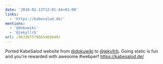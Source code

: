 ```yaml
---
date: '2018-02-13T12:01:44+01:00'
links:
  - 'https://kabesalod.de/'
mentions:
  - '@dokuwiki'
  - '@jekyllrb'
url: /963367579665469440/
---
```

Ported KabeSalod website from [@dokuwiki](https://twitter.com/@dokuwiki) to [@jekyllrb](https://twitter.com/@jekyllrb). Going static is fun and you're rewarded with awesome #webperf https://kabesalod.de/
